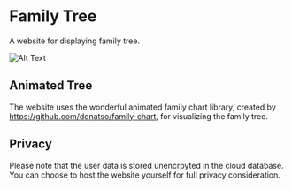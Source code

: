 # Family Tree

A website for displaying family tree.

![Alt Text](static/familytree3.gif)

## Animated Tree

The website uses the wonderful animated family chart library, created by https://github.com/donatso/family-chart, for visualizing the family tree.

## Privacy

Please note that the user data is stored unencrpyted in the cloud database. You can choose to host the website yourself for full privacy consideration. 